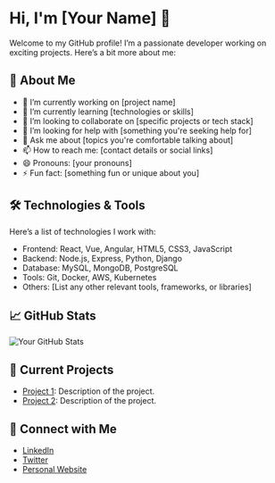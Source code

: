 # Hi, I'm [Your Name] 👋

Welcome to my GitHub profile! I’m a passionate developer working on exciting projects. Here’s a bit more about me:

## 🚀 About Me
- 🔭 I’m currently working on [project name]
- 🌱 I’m currently learning [technologies or skills]
- 👯 I’m looking to collaborate on [specific projects or tech stack]
- 🤔 I’m looking for help with [something you're seeking help for]
- 💬 Ask me about [topics you're comfortable talking about]
- 📫 How to reach me: [contact details or social links]
- 😄 Pronouns: [your pronouns]
- ⚡ Fun fact: [something fun or unique about you]

## 🛠️ Technologies & Tools
Here’s a list of technologies I work with:

- Frontend: React, Vue, Angular, HTML5, CSS3, JavaScript
- Backend: Node.js, Express, Python, Django
- Database: MySQL, MongoDB, PostgreSQL
- Tools: Git, Docker, AWS, Kubernetes
- Others: [List any other relevant tools, frameworks, or libraries]

## 📈 GitHub Stats
![Your GitHub Stats](https://github-readme-stats.vercel.app/api?username=YOUR_GITHUB_USERNAME&show_icons=true&hide_title=true&count_private=true)

## 🌱 Current Projects
- [Project 1](link-to-project): Description of the project.
- [Project 2](link-to-project): Description of the project.

## 🔗 Connect with Me
- [LinkedIn](https://www.linkedin.com/in/your-linkedin)
- [Twitter](https://twitter.com/your-twitter)
- [Personal Website](https://your-website.com)
